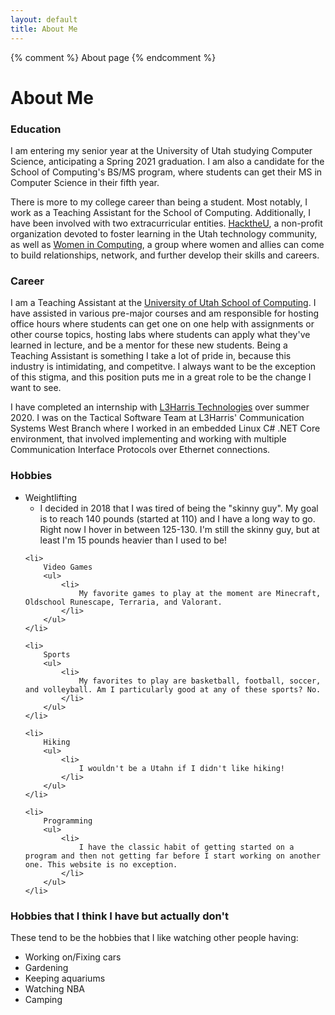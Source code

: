 ```yaml
---
layout: default
title: About Me
---
```


{% comment %} About page {% endcomment %}

<h1>About Me</h1>

<h3>Education</h3>
<p>I am entering my senior year at the University of Utah studying Computer Science, anticipating a Spring 2021 graduation. I am also a candidate for the School of Computing's BS/MS program, where students can get their MS in Computer Science in their fifth year.</p>

<p>There is more to my college career than being a student. Most notably, I work as a Teaching Assistant for the School of Computing. Additionally, I have been involved with two extracurricular entities. <a href="https://hacktheu.org" target="_blank">HacktheU</a>, a non-profit organization devoted to foster learning in the Utah technology community, as well as <a href="https://wic.utahclubs.org" target="_blank">Women in Computing</a>, a group where women and allies can come to build relationships, network, and further develop their skills and careers.</p>

<h3>Career</h3>
<p>I am a Teaching Assistant at the <a href="https://cs.utah.edu" target="_blank">University of Utah School of Computing</a>. I have assisted in various pre-major courses and am responsible for hosting office hours where students can get one on one help with assignments or other course topics, hosting labs where students can apply what they've learned in lecture, and be a mentor for these new students. Being a Teaching Assistant is something I take a lot of pride in, because this industry is intimidating, and competitve. I always want to be the exception of this stigma, and this position puts me in a great role to be the change I want to see.</p>

<p>I have completed an internship with <a href="https://l3harris.com" target="_blank">L3Harris Technologies</a> over summer 2020. I was on the Tactical Software Team at L3Harris' Communication Systems West Branch where I worked in an embedded Linux C# .NET Core environment, that involved implementing and working with multiple Communication Interface Protocols over Ethernet connections.</p>


<h3>Hobbies</h3>
<ul>
	<li>
		Weightlifting 
		<ul>
			<li>
				I decided in 2018 that I was tired of being the "skinny guy". My goal is to reach 140 pounds (started at 110) and I have a long way to go. Right now I hover in between 125-130. I'm still the skinny guy, but at least I'm 15 pounds heavier than I used to be!
			</li>
		</ul>
	</li>

	<li>
		Video Games
		<ul>
			<li>
				My favorite games to play at the moment are Minecraft, Oldschool Runescape, Terraria, and Valorant.
			</li>
		</ul>
	</li>

	<li>
		Sports
		<ul>
			<li>
				My favorites to play are basketball, football, soccer, and volleyball. Am I particularly good at any of these sports? No.
			</li>
		</ul>
	</li>

	<li>
		Hiking
		<ul>
			<li>
				I wouldn't be a Utahn if I didn't like hiking!
			</li>
		</ul>
	</li>

	<li>
		Programming
		<ul>
			<li> 
				I have the classic habit of getting started on a program and then not getting far before I start working on another one. This website is no exception.
			</li>
		</ul>
	</li>
</ul>

<h3>Hobbies that I think I have but actually don't</h3>
<p>These tend to be the hobbies that I like watching other people having:</p>
<ul>
 	<li>Working on/Fixing cars</li>
	<li>Gardening</li>
	<li>Keeping aquariums</li>
	<li>Watching NBA</li>
	<li>Camping</li>
</ul>
